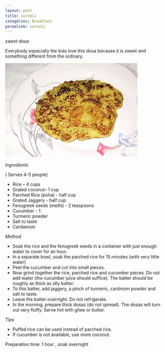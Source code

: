 ```yaml
---
layout: post
title: surnoLi
categories: Breakfast
permalink: surnoli
---
```


_sweet dosa_

Everybody especially the kids love this dosa because it is sweet and something different from the ordinary.


<img src="/images/45t.jpg" style="height:300px;width:425px" />

_Ingredients_

( Serves 4-5 people)
* Rice – 4 cups
* Grated coconut– 1 cup
* Parched Rice (poha) - half cup  		
* Grated Jaggery - half cup
* Fenugreek seeds (methi) - 2 teaspoons
* Cucumber - 1
* Turmeric powder
* Salt to taste
* Cardamom

_Method_

* Soak the rice and the fenugreek seeds in a container with just enough water to cover for an hour.
* In a separate bowl, soak the parched rice for 15 minutes (with very little water)
* Peel the cucumber and cut into small pieces.		
* Now grind together the rice, parched rice and cucumber pieces. Do not add water (the cucumber juice should suffice).
The batter should be roughly as thick as idly batter.
* To this batter, add jaggery, a pinch of turmeric, cardmom powder and salt to taste.
* Leave the batter overnight. Do not refrigerate.
* In the morning, prepare thick dosas (do not spread). The dosas will turn out very fluffy. Serve hot with ghee or butter.

_Tips_

* Puffed rice can be used instead of parched rice.
* If cucumber is not available, use more coconut.

Preparation time: 1 hour , soak overnight

